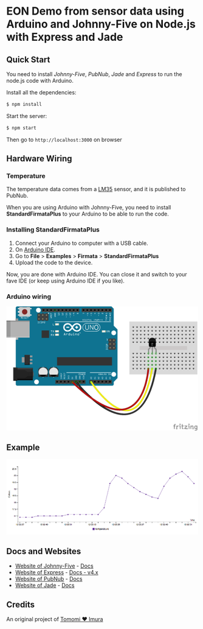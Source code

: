 # EON Demo from sensor data using Arduino and Johnny-Five on Node.js with Express and Jade

## Quick Start
You need to install *Johnny-Five*, *PubNub*, *Jade* and *Express* to run the node.js code with Arduino.

Install all the dependencies: 

```bash
$ npm install
```

Start the server:
```bash
$ npm start
```
Then go to `http://localhost:3000` on browser

## Hardware Wiring
### Temperature
The temperature data comes from a [LM35](http://www.ti.com/product/lm35) sensor, and it is published to PubNub.

When you are using Arduino with Johnny-Five, you need to install **StandardFirmataPlus** to your Arduino to be able to run the code.

### Installing StandardFirmataPlus

1. Connect your Arduino to computer with a USB cable.
2. On [Arduino IDE](https://www.arduino.cc/en/Main/Software).
3. Go to **File** > **Examples** > **Firmata** > **StandardFirmataPlus**
4. Upload the code to the device.

Now, you are done with Arduino IDE. You can close it and switch to your fave IDE (or keep using Arduino IDE if you like).

### Arduino wiring
![Arduino wiring](public/img/temperature-lm35.png)

## Example
![EON line graph](public/img/eon-screenshot.png)

## Docs and Websites
* [Website of Johnny-Five](http://johnny-five.io/) - [Docs](https://github.com/rwaldron/johnny-five/wiki)
* [Website of Express](http://expressjs.com/) - [Docs - v4.x](http://expressjs.com/en/4x/api.html)
* [Website of PubNub](https://www.pubnub.com/) - [Docs](https://www.pubnub.com/documentation/)
* [Website of Jade](http://jade-lang.com/) - [Docs](http://jade-lang.com/reference/)

## Credits
An original project of [Tomomi ❤ Imura](https://github.com/girliemac)